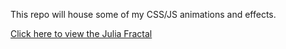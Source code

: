 This repo will house some of my CSS/JS animations and effects.

[Click here to view the Julia Fractal]()
